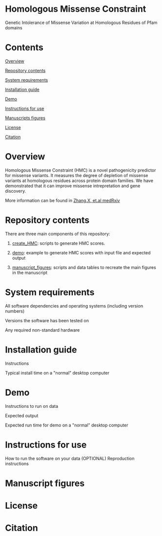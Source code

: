 # Homologous Missense Constraint
Genetic Intolerance of Missense Variation at Homologous Residues of Pfam domains

# Contents

[Overview](#overview)

[Repository contents](#repository-contents)

[System requirements](#system-requirements)

[Installation guide](#installation-guide)

[Demo](#demo)

[Instructions for use](#instructions-for-use)

[Manuscripts figures](#manuscript-figures)

[License](#license)

[Citation](#citation)

# Overview

Homologous Missense Constraint (HMC) is a novel pathogenicity predictor for missense variants. It measures the degree of depletion of missense variants at homologous residues across protein domain families. We have demonstrated that it can improve missense intrepretation and gene discovery. 

More information can be found in [Zhang.X, et.al medRxiv](https://www.medrxiv.org/content/10.1101/2022.02.16.22271023v1) 

# Repository contents

There are three main components of this repository: 

1. [create_HMC](https://github.com/ImperialCardioGenetics/homologous-missense-constraint/tree/main/create_HMC): scripts to generate HMC scores. 

2. [demo](https://github.com/ImperialCardioGenetics/homologous-missense-constraint/tree/main/demo): example to generate HMC scores with input file and expected output

3. [manuscript_figures](https://github.com/ImperialCardioGenetics/homologous-missense-constraint/tree/main/manuscript_figures): scripts and data tables to recreate the main figures in the manuscript


# System requirements

All software dependencies and operating systems (including version numbers)

Versions the software has been tested on

Any required non-standard hardware

# Installation guide

Instructions

Typical install time on a "normal" desktop computer

# Demo

Instructions to run on data

Expected output

Expected run time for demo on a "normal" desktop computer

# Instructions for use

How to run the software on your data
(OPTIONAL) Reproduction instructions

# Manuscript figures

# License

# Citation
